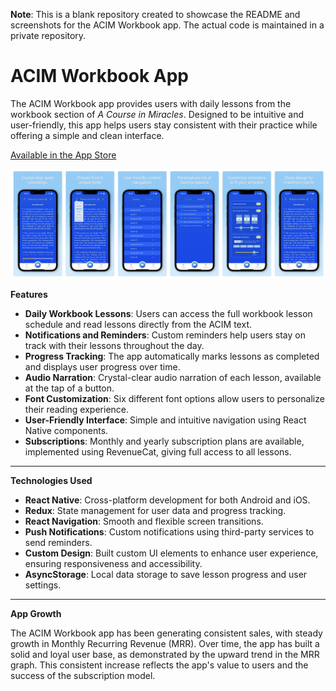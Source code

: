 **Note**: This is a blank repository created to showcase the README and screenshots for the ACIM Workbook app. The actual code is maintained in a private repository.

# ACIM Workbook App

The ACIM Workbook app provides users with daily lessons from the workbook section of *A Course in Miracles*. Designed to be intuitive and user-friendly, this app helps users stay consistent with their practice while offering a simple and clean interface.

[Available in the App Store](https://apple.co/4cWbCfY)  

![App Screenshot](./appstore_screenshots.png)

**Features**

- **Daily Workbook Lessons**: Users can access the full workbook lesson schedule and read lessons directly from the ACIM text.
- **Notifications and Reminders**: Custom reminders help users stay on track with their lessons throughout the day.
- **Progress Tracking**: The app automatically marks lessons as completed and displays user progress over time.
- **Audio Narration**: Crystal-clear audio narration of each lesson, available at the tap of a button.
- **Font Customization**: Six different font options allow users to personalize their reading experience.
- **User-Friendly Interface**: Simple and intuitive navigation using React Native components.
- **Subscriptions**: Monthly and yearly subscription plans are available, implemented using RevenueCat, giving full access to all lessons.

---

**Technologies Used**

- **React Native**: Cross-platform development for both Android and iOS.
- **Redux**: State management for user data and progress tracking.
- **React Navigation**: Smooth and flexible screen transitions.
- **Push Notifications**: Custom notifications using third-party services to send reminders.
- **Custom Design**: Built custom UI elements to enhance user experience, ensuring responsiveness and accessibility.
- **AsyncStorage**: Local data storage to save lesson progress and user settings.

---

**App Growth**

The ACIM Workbook app has been generating consistent sales, with steady growth in Monthly Recurring Revenue (MRR). Over time, the app has built a solid and loyal user base, as demonstrated by the upward trend in the MRR graph. This consistent increase reflects the app's value to users and the success of the subscription model.

